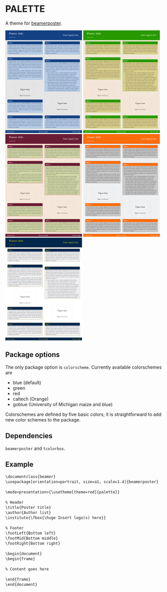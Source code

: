 # PALETTE

A theme for [beamerposter](https://www.ctan.org/pkg/beamerposter).

[![](samples/ex-blue-small.png)](samples/ex-blue.pdf) [![](samples/ex-green-small.png)](samples/ex-green.pdf) [![](samples/ex-red-small.png)](samples/ex-red.pdf) [![](samples/ex-caltech-small.png)](samples/ex-caltech.pdf) [![](samples/ex-goblue-small.png)](samples/ex-goblue.pdf)


## Package options

The only package option is ```colorscheme```. Currently available colorschemes are

 - blue (default)
 - green
 - red
 - caltech (Orange)
 - goblue (University of Michigan maize and blue)

Colorschemes are defined by five basic colors; it is straightforward to add new color schemes to the package.

## Dependencies

```beamerposter``` and ```tcolorbox```.

## Example

```
\documentclass{beamer}
\usepackage[orientation=portrait, size=a1, scale=1.4]{beamerposter}

\mode<presentation>{\usetheme[theme=red]{palette}}

% Header
\title{Poster title}
\author{Author list}
\institute{\fbox{\huge Insert logo(s) here}}
 
% Footer
\footLeft{Bottom left}
\footMid{Bottom middle}
\footRight{Bottom right}

\begin{document}
\begin{frame}

% Content goes here

\end{frame}
\end{document}
```
